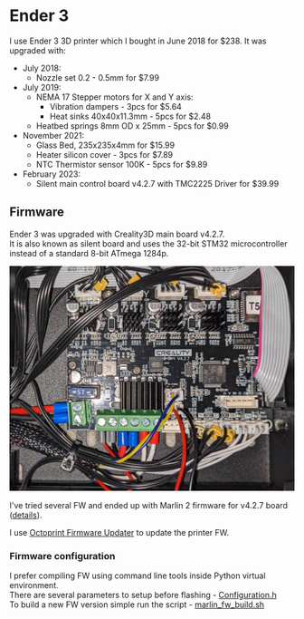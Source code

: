 # Ender 3

I use Ender 3 3D printer which I bought in June 2018 for $238. It was upgraded with:
* July 2018:
  * Nozzle set 0.2 - 0.5mm for $7.99
* July 2019:
  * NEMA 17 Stepper motors for X and Y axis:
    * Vibration dampers - 3pcs for $5.64
    * Heat sinks 40x40x11.3mm - 5pcs for $2.48
  * Heatbed springs 8mm OD x 25mm - 5pcs for $0.99
* November 2021:
  * Glass Bed, 235x235x4mm for $15.99
  * Heater silicon cover - 3pcs for $7.89
  * NTC Thermistor sensor 100K - 5pcs for $9.89
* February 2023:
  * Silent main control board v4.2.7 with TMC2225 Driver for $39.99

## Firmware

Ender 3 was upgraded with Creality3D main board v4.2.7.  
It is also known as silent board and uses the 32-bit STM32 microcontroller instead of a standard 8-bit ATmega 1284p.

![Ender 3 board](pics/Ender3_mb_silent.jpg)

I've tried several FW and ended up with Marlin 2 firmware for v4.2.7 board ([details](https://github.com/MarlinFirmware/Configurations/tree/release-2.1.2/config/examples/Creality/Ender-3/CrealityV427)).

I use [Octoprint Firmware Updater](https://github.com/OctoPrint/OctoPrint-FirmwareUpdater/blob/master/README.md) to update the printer FW.

### Firmware configuration

I prefer compiling FW using command line tools inside Python virtual environment.  
There are several parameters to setup before flashing - [Configuration.h](fw/Configuration_Ender3.h)  
To build a new FW version simple run the script - [marlin_fw_build.sh](fw/marlin_fw_build.sh)

